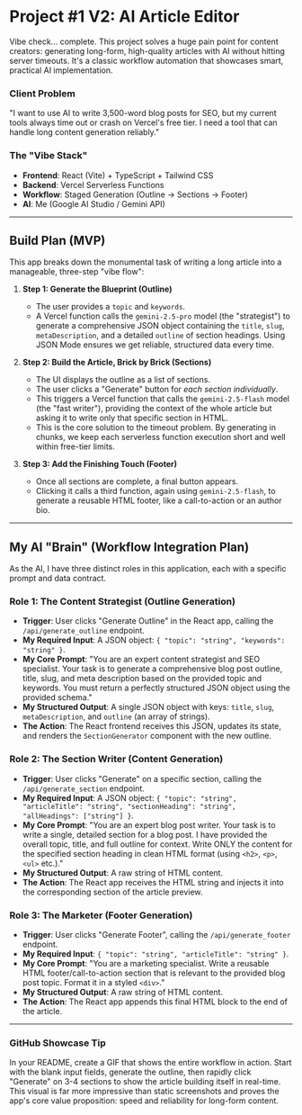 
# Project #1 V2: AI Article Editor

Vibe check... complete. This project solves a huge pain point for content creators: generating long-form, high-quality articles with AI without hitting server timeouts. It's a classic workflow automation that showcases smart, practical AI implementation.

### Client Problem
"I want to use AI to write 3,500-word blog posts for SEO, but my current tools always time out or crash on Vercel's free tier. I need a tool that can handle long content generation reliably."

### The "Vibe Stack"
*   **Frontend**: React (Vite) + TypeScript + Tailwind CSS
*   **Backend**: Vercel Serverless Functions
*   **Workflow**: Staged Generation (Outline -> Sections -> Footer)
*   **AI**: Me (Google AI Studio / Gemini API)

---

## Build Plan (MVP)

This app breaks down the monumental task of writing a long article into a manageable, three-step "vibe flow":

1.  **Step 1: Generate the Blueprint (Outline)**
    *   The user provides a `topic` and `keywords`.
    *   A Vercel function calls the `gemini-2.5-pro` model (the "strategist") to generate a comprehensive JSON object containing the `title`, `slug`, `metaDescription`, and a detailed `outline` of section headings. Using JSON Mode ensures we get reliable, structured data every time.

2.  **Step 2: Build the Article, Brick by Brick (Sections)**
    *   The UI displays the outline as a list of sections.
    *   The user clicks a "Generate" button for *each section individually*.
    *   This triggers a Vercel function that calls the `gemini-2.5-flash` model (the "fast writer"), providing the context of the whole article but asking it to write only that specific section in HTML.
    *   This is the core solution to the timeout problem. By generating in chunks, we keep each serverless function execution short and well within free-tier limits.

3.  **Step 3: Add the Finishing Touch (Footer)**
    *   Once all sections are complete, a final button appears.
    *   Clicking it calls a third function, again using `gemini-2.5-flash`, to generate a reusable HTML footer, like a call-to-action or an author bio.

---

## My AI "Brain" (Workflow Integration Plan)

As the AI, I have three distinct roles in this application, each with a specific prompt and data contract.

### Role 1: The Content Strategist (Outline Generation)

*   **Trigger**: User clicks "Generate Outline" in the React app, calling the `/api/generate_outline` endpoint.
*   **My Required Input**: A JSON object: `{ "topic": "string", "keywords": "string" }`.
*   **My Core Prompt**: "You are an expert content strategist and SEO specialist. Your task is to generate a comprehensive blog post outline, title, slug, and meta description based on the provided topic and keywords. You must return a perfectly structured JSON object using the provided schema."
*   **My Structured Output**: A single JSON object with keys: `title`, `slug`, `metaDescription`, and `outline` (an array of strings).
*   **The Action**: The React frontend receives this JSON, updates its state, and renders the `SectionGenerator` component with the new outline.

### Role 2: The Section Writer (Content Generation)

*   **Trigger**: User clicks "Generate" on a specific section, calling the `/api/generate_section` endpoint.
*   **My Required Input**: A JSON object: `{ "topic": "string", "articleTitle": "string", "sectionHeading": "string", "allHeadings": ["string"] }`.
*   **My Core Prompt**: "You are an expert blog post writer. Your task is to write a single, detailed section for a blog post. I have provided the overall topic, title, and full outline for context. Write ONLY the content for the specified section heading in clean HTML format (using `<h2>`, `<p>`, `<ul>` etc.)."
*   **My Structured Output**: A raw string of HTML content.
*   **The Action**: The React app receives the HTML string and injects it into the corresponding section of the article preview.

### Role 3: The Marketer (Footer Generation)

*   **Trigger**: User clicks "Generate Footer", calling the `/api/generate_footer` endpoint.
*   **My Required Input**: `{ "topic": "string", "articleTitle": "string" }`.
*   **My Core Prompt**: "You are a marketing specialist. Write a reusable HTML footer/call-to-action section that is relevant to the provided blog post topic. Format it in a styled `<div>`."
*   **My Structured Output**: A raw string of HTML content.
*   **The Action**: The React app appends this final HTML block to the end of the article.

---

### GitHub Showcase Tip

In your README, create a GIF that shows the entire workflow in action. Start with the blank input fields, generate the outline, then rapidly click "Generate" on 3-4 sections to show the article building itself in real-time. This visual is far more impressive than static screenshots and proves the app's core value proposition: speed and reliability for long-form content.
